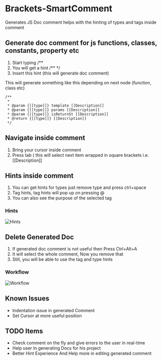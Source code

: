 # Brackets-SmartComment
Generates JS Doc comment helps with the hinting of types and tags inside comment

## Generate doc comment for js functions, classes, constants, property etc
1) Start typing /**
2) You will get a hint /** */
3) Insert this hint (this will generate doc comment)

This will generate something like this depending on next node (function, class etc)
```
/**
 *
 * @param {[[type]]} template [[Description]]
 * @param {[[type]]} params [[Description]]
 * @param {[[type]]} isReturnSt [[Description]]
 * @return {[[type]]} [[Description]]
 */
 ```

## Navigate inside comment
1) Bring your cursor inside comment
2) Press tab ( this will select next item wrapped in square brackets i.e. [[Description]]

## Hints inside comment
1) You can get hints for types just remove type and press ctrl+space
2) Tag hints, tag hints will pop up on pressing @
3) You can also see the purpose of the selected tag

### Hints
![Hints](https://github.com/navch/Brackets-SmartComment/blob/master/screenshots/taghints.png)

## Delete Generated Doc
1) If generated doc comment is not useful then Press Ctrl+Alt+A
2) It will select the whole comment, Now you remove that
3) Still, you will be able to use the tag and type hints

### Workflow
![Workflow](https://github.com/navch/Brackets-SmartComment/blob/master/screenshots/bracketsjsdocsdemo.gif)


## Known Issues
* Indentation issue in generated Comment
* Set Cursor at more useful position

## TODO Items
* Check comment on the fly and give errors to the user in real-time
* Help user In generating Docs for his project
* Better Hint Experience And Help more in editing generated comment

